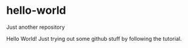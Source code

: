 # hello-world
Just another repository

Hello World!
Just trying out some github stuff by following the tutorial.
